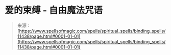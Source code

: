 <!--yml

category: 未分类

date: 2024-06-12 18:48:37

-->

# 爱的束缚 - 自由魔法咒语

> 来源：[https://www.spellsofmagic.com/spells/spiritual_spells/binding_spells/11438/page.html#0001-01-01](https://www.spellsofmagic.com/spells/spiritual_spells/binding_spells/11438/page.html#0001-01-01)
